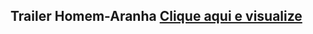 <h2>Trailer Homem-Aranha <a href="https://guiidevs.github.io/trailer-homem-aranha/" target="_blank">Clique aqui e visualize</a></h2>
